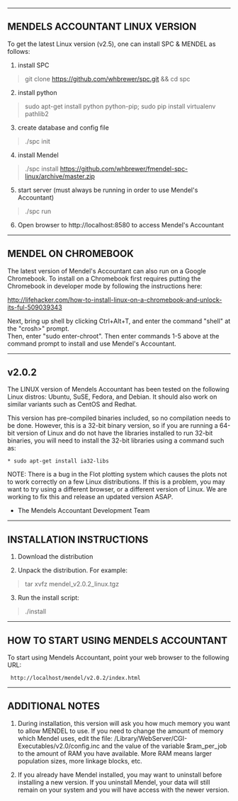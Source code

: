 --------------------------------------------------------------------------
MENDELS ACCOUNTANT LINUX VERSION
--------------------------------------------------------------------------

To get the latest Linux version (v2.5), one can install SPC & MENDEL as follows:

1. install SPC
> git clone https://github.com/whbrewer/spc.git && cd spc

2. install python
> sudo apt-get install python python-pip; sudo pip install virtualenv pathlib2

3. create database and config file
> ./spc init 

4. install Mendel
> ./spc install https://github.com/whbrewer/fmendel-spc-linux/archive/master.zip

5. start server (must always be running in order to use Mendel's Accountant)
> ./spc run 

6. Open browser to http://localhost:8580 to access Mendel's Accountant

--------------------
MENDEL ON CHROMEBOOK
--------------------

The latest version of Mendel's Accountant can also run on a Google Chromebook.  To 
install on a Chromebook first requires putting the Chromebook in developer mode by
following the instructions here:

http://lifehacker.com/how-to-install-linux-on-a-chromebook-and-unlock-its-ful-509039343

Next, bring up shell by clicking Ctrl+Alt+T, and enter the command "shell" at the "crosh>" prompt.  
Then, enter "sudo enter-chroot".  Then enter commands 1-5 above at the command prompt
to install and use Mendel's Accountant.

-------
v2.0.2
-------

The LINUX version of Mendels Accountant has been tested on the following
Linux distros: Ubuntu, SuSE, Fedora, and Debian. It should also work on
similar variants such as CentOS and Redhat.

This version has pre-compiled binaries included, so no compilation needs
to be done.  However, this is a 32-bit binary version, so if you are 
running a 64-bit version of Linux and do not have the libraries installed 
to run 32-bit binaries, you will need to install the 32-bit libraries 
using a command such as:

    * sudo apt-get install ia32-libs

NOTE: There is a bug in the Flot plotting system which causes the plots
not to work correctly on a few Linux distributions.  If this is a problem, 
you may want to try using a different browser, or a different version of 
Linux.  We are working to fix this and release an updated version ASAP.

- The Mendels Accountant Development Team

---------------------------------------------------------------------------
INSTALLATION INSTRUCTIONS
---------------------------------------------------------------------------

  1. Download the distribution

  2. Unpack the distribution. For example:

> tar xvfz mendel_v2.0.2_linux.tgz 

  3. Run the install script:
 
> ./install

---------------------------------------------------------------------------
HOW TO START USING MENDELS ACCOUNTANT
---------------------------------------------------------------------------

  To start using Mendels Accountant, point your web browser to the 
  following URL:

     http://localhost/mendel/v2.0.2/index.html

---------------------------------------------------------------------------
ADDITIONAL NOTES
---------------------------------------------------------------------------

1. During installation, this version will ask you how much memory
you want to allow MENDEL to use. If you need to change the amount
of memory which Mendel uses, edit the file:
/Library/WebServer/CGI-Executables/v2.0/config.inc
and the value of the variable $ram_per_job to the amount of RAM you
have available.  More RAM means larger population sizes, more linkage
blocks, etc.

2. If you already have Mendel installed, you may want to uninstall
before installing a new version.  If you uninstall Mendel, your
data will still remain on your system and you will have access
with the newer version.
